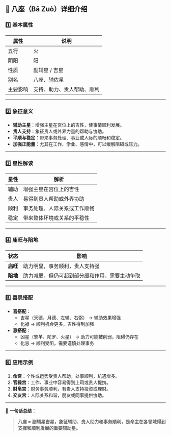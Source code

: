 ## 🌟 八座（Bā Zuò）详细介绍

### 1️⃣ 基本属性

| 属性     | 说明                       |
| -------- | -------------------------- |
| 五行     | 火                         |
| 阴阳     | 阳                         |
| 性质     | 副辅星 / 吉星              |
| 别名     | 八座、辅佐星               |
| 主要影响 | 支持、助力、贵人帮助、顺利 |

------

### 2️⃣ 象征意义

- **辅助主星**：增强主星在宫位上的吉性，使事情顺利发展。
- **贵人支持**：象征贵人或外界力量的帮助与协助。
- **平顺与稳定**：带来事务处理、事业或人际的顺畅和稳定。
- **加强正能量**：尤其在工作、学业、感情中，可以缓解阻碍或压力。

------

### 3️⃣ 星性解读

| 星性 | 解析                         |
| ---- | ---------------------------- |
| 辅助 | 增强主星在宫位上的吉性       |
| 贵人 | 易得到贵人帮助或外界协助     |
| 顺利 | 事务处理、人际关系或工作顺畅 |
| 稳定 | 带来整体环境或关系的平稳性   |

------

### 4️⃣ 庙旺与陷地

| 状态     | 影响                                           |
| -------- | ---------------------------------------------- |
| **庙旺** | 助力明显，事务顺利，贵人支持强                 |
| **陷地** | 助力减弱，但仍可起到部分缓和作用，需要主动争取 |

------

### 5️⃣ 喜忌搭配

- **喜搭配**：
  - 吉星（天德、月德、左辅、右弼） → 辅助效果增强
  - 化禄 → 顺利机会更多，吉性得到加强
- **忌搭配**：
  - 凶星（擎羊、陀罗、火星） → 助力可能被削弱，阻碍仍存在
  - 化忌 → 顺利受阻，需要谨慎处理事务

------

### 6️⃣ 应用示例

1. **命宫**：个性或运势受贵人帮助，处事顺利，机遇增多。
2. **官禄宫**：工作、事业中容易得到上司或贵人提携。
3. **财帛宫**：财务事务顺利，有贵人支持投资或理财。
4. **交友宫**：人际关系和谐，朋友或同事提供协助。

------

📌 **一句话总结**：

> **八座 = 副辅星吉星，象征辅助、贵人助力和事务顺利，是命主在各领域得到支撑和顺利发展的重要辅助星。**
